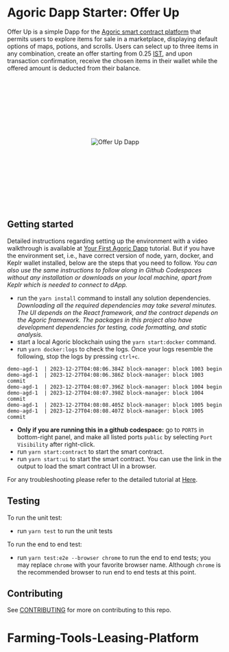 # Agoric Dapp Starter: Offer Up

Offer Up is a simple Dapp for the [Agoric smart contract platform](https://docs.agoric.com/) that permits users to explore items for sale in a marketplace, displaying default options of maps, potions, and scrolls. Users can select up to three items in any combination, create an offer starting from 0.25 [IST](https://agoric.com/blog/getting-started/ist), and upon transaction confirmation, receive the chosen items in their wallet while the offered amount is deducted from their balance.

<div style="display: flex; align-items: center; justify-content: center; height: 300;">
    <img src="https://docs.agoric.com/assets/new_002_small2.DgAL2zV8.png" alt="Offer Up Dapp" style="display: block; margin: auto;">
</div>

## Getting started

Detailed instructions regarding setting up the environment with a video walkthrough is available at [Your First Agoric Dapp](https://docs.agoric.com/guides/getting-started/) tutorial. But if you have the environment set, i.e., have correct version of node, yarn, docker, and Keplr wallet installed, below are the steps that you need to follow. *You can also use the same instructions to follow along in Github Codespaces without any installation or downloads on your local machine, apart from Keplr which is needed to connect to dApp.*
- run the `yarn install` command to install any solution dependencies. *Downloading all the required dependencies may take several minutes. The UI depends on the React framework, and the contract depends on the Agoric framework. The packages in this project also have development dependencies for testing, code formatting, and static analysis.*
- start a local Agoric blockchain using the `yarn start:docker` command.
- run `yarn docker:logs` to check the logs. Once your logs resemble the following, stop the logs by pressing `ctrl+c`.
```
demo-agd-1  | 2023-12-27T04:08:06.384Z block-manager: block 1003 begin
demo-agd-1  | 2023-12-27T04:08:06.386Z block-manager: block 1003 commit
demo-agd-1  | 2023-12-27T04:08:07.396Z block-manager: block 1004 begin
demo-agd-1  | 2023-12-27T04:08:07.398Z block-manager: block 1004 commit
demo-agd-1  | 2023-12-27T04:08:08.405Z block-manager: block 1005 begin
demo-agd-1  | 2023-12-27T04:08:08.407Z block-manager: block 1005 commit
```
- **Only if you are running this in a github codespace:** go to `PORTS` in bottom-right panel, and make all listed ports `public` by selecting `Port Visibility` after right-click.
- run `yarn start:contract` to start the smart contract. 
- run `yarn start:ui` to start the smart contract. You can use the link in the output to load the smart contract UI in a browser.

For any troubleshooting please refer to the detailed tutorial at [Here](https://docs.agoric.com/guides/getting-started/).

## Testing

To run the unit test:
- run `yarn test` to run the unit tests

To run the end to end test:
- run `yarn test:e2e --browser chrome` to run the end to end tests; you may replace `chrome` with your favorite browser name. Although `chrome` is the recommended browser to run end to end tests at this point.


## Contributing

See [CONTRIBUTING](./CONTRIBUTING.md) for more on contributing to this repo.
# Farming-Tools-Leasing-Platform
